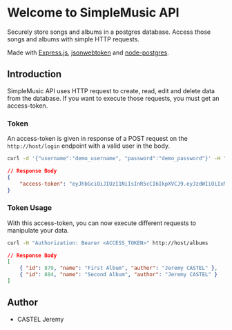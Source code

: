 # Welcome to SimpleMusic API

Securely store songs and albums in a postgres database. Access those songs and albums with simple HTTP requests.

Made with [Express.js](http://expressjs.com), [jsonwebtoken](https://github.com/auth0/node-jsonwebtoken#readme) and [node-postgres](https://github.com/brianc/node-postgres).

## Introduction

SimpleMusic API uses HTTP request to create, read, edit and delete data from the database. If you want to execute those requests, you must get an access-token.

### Token

An access-token is given in response of a POST request on the `http://host/login` endpoint with a valid user in the body.

```bash
curl -d '{"username":"demo_username", "password":"demo_password"}' -H "Content-Type: application/json" -X POST http://host/login
```

```json
// Response Body
{
    "access-token": "eyJhbGciOiJIUzI1NiIsInR5cCI6IkpXVCJ9.eyJzdWIiOiIxMjM0NTY3ODkwIiwibmFtZSI6IkpvaG4gRG9lIiwiaWF0IjoxNTE2MjM5MDIyfQ.SflKxwRJSMeKKF2QT4fwpMeJf36POk6yJV_adQssw5c"
}
```

### Token Usage

With this access-token, you can now execute different requests to manipulate your data.

```bash
curl -H "Authorization: Bearer <ACCESS_TOKEN>" http://host/albums
```

```json
// Response Body
[
    { "id": 879, "name": "First Album", "author": "Jeremy CASTEL" },
    { "id": 884, "name": "Second Album", "author": "Jeremy CASTEL" }
]
```

## Author

-   CASTEL Jeremy

